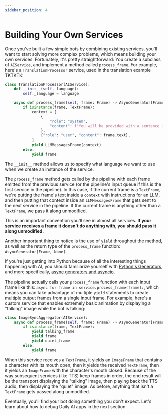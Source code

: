 ```yaml
---
sidebar_position: 4
---
```


# Building Your Own Services

Once you've built a few simple bots by combining existing services, you'll want to start solving more complex problems, which means building your own services. Fortunately, it's pretty straightforward: You create a subclass of `AIService`, and implement a method called `process_frame`. For example, here's a `TranslationProcessor` service, used in the translation example TKTKTK:

```python
class TranslationProcessor(AIService):
    def __init__(self, language):
        self._language = language

    async def process_frame(self, frame: Frame) -> AsyncGenerator[Frame, None]:
        if isinstance(frame, TextFrame):
            context = [
                {
                    "role": "system",
                    "content": f"You will be provided with a sentence in English, and your task is to translate it into {self._language}.",
                },
                {"role": "user", "content": frame.text},
            ]
            yield LLMMessagesFrame(context)
        else:
            yield frame
```

The `__init__` method allows us to specify what language we want to use when we create an instance of the service.

The `process_frame` method gets called by the pipeline with each frame emitted from the previous service (or the pipeline's input queue if this is the first service in the pipeline). In this case, if the current frame is a `TextFrame`, we're putting the frame's text inside a `context` with instructions for an LLM, and then putting that context inside an `LLMMessagesFrame` that gets sent to the next service in the pipeline. If the current frame is anything other than a `TextFrame`, we pass it along unmodified.

This is an important convention you'll see in almost all services. **If your service receives a frame it doesn't do anything with, you should pass it along unmodified.**

Another important thing to notice is the use of `yield` throughout the method, as well as the return type of the `process_frame` function: `AsyncGenerator[Frame, None]`.

If you're just getting into Python because of all the interesting things happening with AI, you should familiarize yourself with [Python's Generators](https://wiki.python.org/moin/Generators), and more specifically, [async generators and asyncio](https://superfastpython.com/asynchronous-generators-in-python/).

The pipeline actually calls your `process_frame` function with each input frame like this: `async for frame in service.process_frame(frame):`, which means you can take advantage of multiple `yield` statements to create multiple output frames from a single input frame. For example, here's a custom service that enables extremely basic animation by displaying a "talking" image while the bot is talking:

```python
class ImageSyncAggregator(AIService):
    async def process_frame(self, frame: Frame) -> AsyncGenerator[Frame, None]:
        if isinstance(frame, TextFrame):
            yield talking_frame
            yield frame
            yield quiet_frame
        else:
            yield frame
```

When this service receives a `TextFrame`, it yields an `ImageFrame` that contains a character with its mouth open, then it yields the received `TextFrame`, then it yields an `ImageFrame` with the character's mouth closed. Because of the way subsequent services (like TTS) keep frames in order, the end result will be the transport displaying the "talking" image, then playing back the TTS audio, then displaying the "quiet" image. As before, anything that isn't a `TextFrame` gets passed along unmodified.

Eventually, you'll find your bot doing something you don't expect. Let's learn about how to debug Daily AI apps in the next section.
